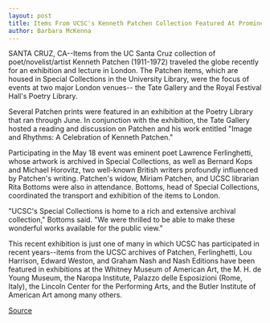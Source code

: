 ```yaml
---
layout: post
title: Items From UCSC's Kenneth Patchen Collection Featured At Prominent London Art Venues
author: Barbara McKenna
---
```


SANTA CRUZ, CA--Items from the UC Santa Cruz collection of poet/novelist/artist Kenneth Patchen (1911-1972) traveled the globe recently for an exhibition and lecture in London. The Patchen items, which are housed in Special Collections in the University Library, were the focus of events at two major London venues-- the Tate Gallery and the Royal Festival Hall's Poetry Library.

Several Patchen prints were featured in an exhibition at the Poetry Library that ran through June. In conjunction with the exhibition, the Tate Gallery hosted a reading and discussion on Patchen and his work entitled "Image and Rhythms: A Celebration of Kenneth Patchen."

Participating in the May 18 event was eminent poet Lawrence Ferlinghetti, whose artwork is archived in Special Collections, as well as Bernard Kops and Michael Horovitz, two well-known British writers profoundly influenced by Patchen's writing. Patchen's widow, Miriam Patchen, and UCSC librarian Rita Bottoms were also in attendance. Bottoms, head of Special Collections, coordinated the transport and exhibition of the items to London.

"UCSC's Special Collections is home to a rich and extensive archival collection," Bottoms said. "We were thrilled to be able to make these wonderful works available for the public view."

This recent exhibition is just one of many in which UCSC has participated in recent years--items from the UCSC archives of Patchen, Ferlinghetti, Lou Harrison, Edward Weston, and Graham Nash and Nash Editions have been featured in exhibitions at the Whitney Museum of American Art, the M. H. de Young Museum, the Naropa Institute, Palazzo delle Esposizioni (Rome, Italy), the Lincoln Center for the Performing Arts, and the Butler Institute of American Art among many others.

[Source](http://www1.ucsc.edu/news_events/press_releases/archive/98-99/08-98/081198-Items_from_UCSC_Pa.html "Permalink to 081198-Items_from_UCSC_Pa")